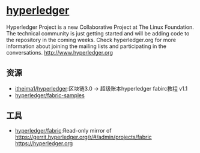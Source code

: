 # [hyperledger](https://github.com/hyperledger/hyperledger)

Hyperledger Project is a new Collaborative Project at The Linux Foundation. The technical community is just getting started and will be adding code to the repository in the coming weeks. Check hyperledger.org for more information about joining the mailing lists and participating in the conversations. <http://www.hyperledger.org>

## 资源

* [itheima1/hyperledger](https://github.com/itheima1/hyperledger):区块链3.0 -> 超级账本hyperledger fabirc教程 v1.1
* [hyperledger/fabric-samples](https://github.com/hyperledger/fabric-samples)

## 工具

* [hyperledger/fabric](https://github.com/hyperledger/fabric):Read-only mirror of <https://gerrit.hyperledger.org/r/#/admin/projects/fabric> <https://hyperledger.org>
